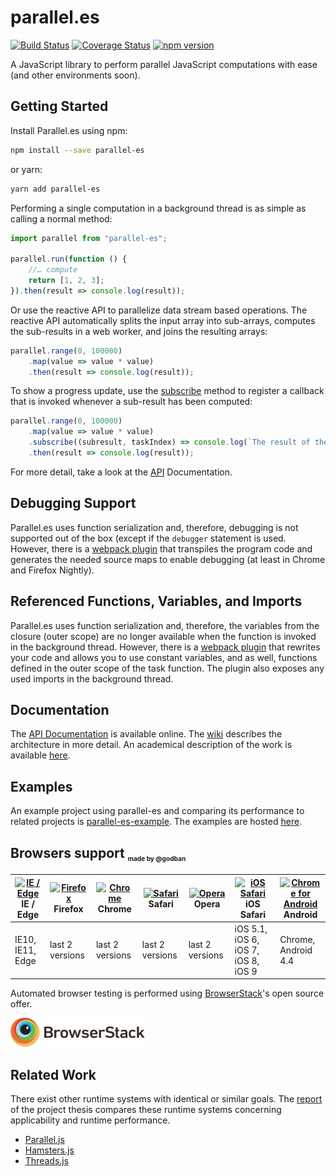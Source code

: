 # parallel.es
[![Build Status](https://travis-ci.org/MichaReiser/parallel.es.svg?branch=master)](https://travis-ci.org/MichaReiser/parallel.es)
[![Coverage Status](https://coveralls.io/repos/github/MichaReiser/parallel.es/badge.svg?branch=master)](https://coveralls.io/github/MichaReiser/parallel.es?branch=master)
[![npm version](https://badge.fury.io/js/parallel-es.svg)](https://badge.fury.io/js/parallel-es)

A JavaScript library to perform parallel JavaScript computations with ease (and other environments soon).  

## Getting Started
Install Parallel.es using npm:

```sh
npm install --save parallel-es
```

or yarn:

```sh
yarn add parallel-es
```

Performing a single computation in a background thread is as simple as calling a normal method:

```js
import parallel from "parallel-es";

parallel.run(function () {
	//… compute
	return [1, 2, 3];
}).then(result => console.log(result));
```

Or use the reactive API to parallelize data stream based operations. The reactive API automatically splits the input array into sub-arrays, computes the sub-results in a web worker, and joins the resulting arrays:

```js
parallel.range(0, 100000)
	.map(value => value * value)
	.then(result => console.log(result));
```

To show a progress update, use the [subscribe](https://michareiser.github.io/parallel.es/artifacts/docs/interfaces/parallel.iparallelchain.html#subscribe) method to register a callback that is invoked whenever a sub-result has been computed:

```js
parallel.range(0, 100000)
	.map(value => value * value)
	.subscribe((subresult, taskIndex) => console.log(`The result of the task ${taskIndex} is`, subresult);)
	.then(result => console.log(result));
```

For more detail, take a look at the [API](https://michareiser.github.io/parallel.es/artifacts/docs/interfaces/parallel.iparallel.html) Documentation.

## Debugging Support
Parallel.es uses function serialization and, therefore, debugging is not supported out of the box (except if the `debugger` statement is used. However, there is a [webpack plugin](https://github.com/MichaReiser/parallel-es-webpack-plugin) that transpiles the program code and generates the needed source maps to enable debugging (at least in Chrome and Firefox Nightly). 

## Referenced Functions, Variables, and Imports
Parallel.es uses function serialization and, therefore, the variables from the closure (outer scope) are no longer available when the function is invoked in the background thread. However, there is a [webpack plugin](https://github.com/MichaReiser/parallel-es-webpack-plugin) that rewrites your code and allows you to use constant variables, and as well, functions defined in the outer scope of the task function. The plugin also exposes any used imports in the background thread.

## Documentation
The [API Documentation](https://michareiser.github.io/parallel.es/artifacts/docs/interfaces/parallel.iparallel.html) is available online. The [wiki](../../wiki) describes the architecture in more detail. An academical description of the work is available [here](https://raw.githubusercontent.com/MichaReiser/parallel-es-report/master/parallel-es.pdf).

## Examples
An example project using parallel-es and comparing its performance to related projects is [parallel-es-example](https://github.com/MichaReiser/parallel-es-example). The examples are hosted  [here](https://michareiser.github.io/parallel-es-example/).

## Browsers support <sub><sup><sub><sub>made by @godban</sub></sub></sup></sub>

| [<img src="https://raw.githubusercontent.com/godban/browsers-support-badges/master/src/images/edge.png" alt="IE / Edge" width="16px" height="16px" />](http://godban.github.io/browsers-support-badges/)</br>IE / Edge | [<img src="https://raw.githubusercontent.com/godban/browsers-support-badges/master/src/images/firefox.png" alt="Firefox" width="16px" height="16px" />](http://godban.github.io/browsers-support-badges/)</br>Firefox | [<img src="https://raw.githubusercontent.com/godban/browsers-support-badges/master/src/images/chrome.png" alt="Chrome" width="16px" height="16px" />](http://godban.github.io/browsers-support-badges/)</br>Chrome | [<img src="https://raw.githubusercontent.com/godban/browsers-support-badges/master/src/images/safari.png" alt="Safari" width="16px" height="16px" />](http://godban.github.io/browsers-support-badges/)</br>Safari | [<img src="https://raw.githubusercontent.com/godban/browsers-support-badges/master/src/images/opera.png" alt="Opera" width="16px" height="16px" />](http://godban.github.io/browsers-support-badges/)</br>Opera | [<img src="https://raw.githubusercontent.com/godban/browsers-support-badges/master/src/images/safari-ios.png" alt="iOS Safari" width="16px" height="16px" />](http://godban.github.io/browsers-support-badges/)</br>iOS Safari | [<img src="https://raw.githubusercontent.com/godban/browsers-support-badges/master/src/images/chrome-android.png" alt="Chrome for Android" width="16px" height="16px" />](http://godban.github.io/browsers-support-badges/)</br>Android |
| --------- | --------- | --------- | --------- | --------- | --------- | --------- |
| IE10, IE11, Edge| last 2 versions| last 2 versions| last 2 versions| last 2 versions| iOS 5.1, iOS 6, iOS 7, iOS 8, iOS 9| Chrome, Android 4.4

Automated browser testing is performed using [BrowserStack](https://www.browserstack.com)'s open source offer.

[![BrowserStack](./browser-stack.png?raw=true)](https://www.browserstack.com)

## Related Work
There exist other runtime systems with identical or similar goals. The [report](https://raw.githubusercontent.com/MichaReiser/parallel-es-report/master/parallel-es.pdf) of the project thesis compares these runtime systems concerning applicability and runtime performance.

* [Parallel.js](https://github.com/parallel-js/parallel.js)
* [Hamsters.js](http://www.hamsters.io/)
* [Threads.js](https://github.com/andywer/threads.js)
